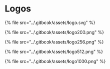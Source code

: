 # Logos

{% file src="../.gitbook/assets/logo.svg" %}

{% file src="../.gitbook/assets/logo200.png" %}

{% file src="../.gitbook/assets/logo256.png" %}

{% file src="../.gitbook/assets/logo512.png" %}

{% file src="../.gitbook/assets/logo1000.png" %}
